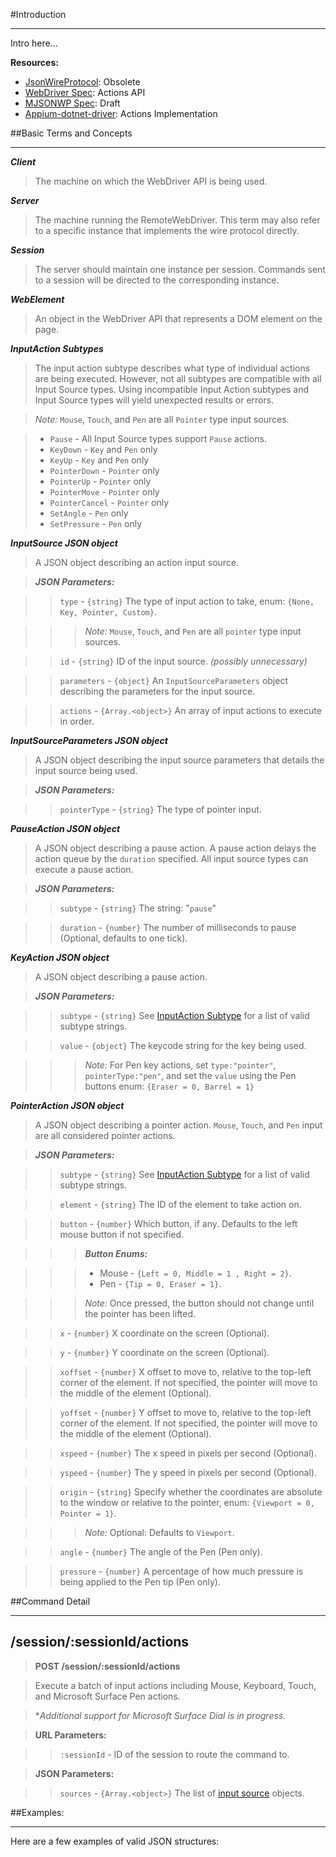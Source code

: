 #Introduction-- -Intro here...**Resources:**- [JsonWireProtocol](https://github.com/SeleniumHQ/selenium/wiki/JsonWireProtocol#WebElement_JSON_Object.md): Obsolete- [WebDriver Spec](https://w3c.github.io/webdriver/webdriver-spec.html): Actions API- [MJSONWP Spec](https://github.com/SeleniumHQ/mobile-spec/blob/master/spec-draft.md): Draft- [Appium-dotnet-driver](https://github.com/shweaver-MSFT/appium-dotnet-driver/tree/actions): Actions Implementation##Basic Terms and Concepts-- -***Client***> The machine on which the WebDriver API is being used.***Server***> The machine running the RemoteWebDriver. This term may also refer to a specific instance that implements the wire protocol directly.***Session***> The server should maintain one instance per session. Commands sent to a session will be directed to the corresponding instance.***WebElement***> An object in the WebDriver API that represents a DOM element on the page.***InputAction Subtypes***> The input action subtype describes what type of individual actions are being executed. However, not all subtypes are compatible with all Input Source types. Using incompatible Input Action subtypes and Input Source types will yield unexpected results or errors.>*Note:* `Mouse`, `Touch`, and `Pen` are all `Pointer` type input sources.> - `Pause` - All Input Source types support `Pause` actions.> - `KeyDown` - `Key` and `Pen` only> - `KeyUp` - `Key` and `Pen` only> - `PointerDown` - `Pointer` only> - `PointerUp` - `Pointer` only> - `PointerMove` - `Pointer` only> - `PointerCancel` - `Pointer` only> - `SetAngle` - `Pen` only> - `SetPressure` - `Pen` only***InputSource JSON object***> A JSON object describing an action input source.> ***JSON Parameters:***>> `type` - `{string}` The type of input action to take, enum: `{None, Key, Pointer, Custom}`. >>> *Note:* `Mouse`, `Touch`, and `Pen` are all `pointer` type input sources.>> `id` - `{string}` ID of the input source. *(possibly unnecessary)*>> `parameters` - `{object}` An `InputSourceParameters` object describing the parameters for the input source.>> `actions` - `{Array.<object>}` An array of input actions to execute in order.***InputSourceParameters JSON object***> A JSON object describing the input source parameters that details the input source being used.> ***JSON Parameters:***>> `pointerType` - `{string}` The type of pointer input.***PauseAction JSON object***> A JSON object describing a pause action. A pause action delays the action queue by the `duration` specified. All input source types can execute a pause action.> ***JSON Parameters:***>> `subtype` - `{string}` The string: "`pause`">> `duration` - `{number}` The number of milliseconds to pause (Optional, defaults to one tick).***KeyAction JSON object***> A JSON object describing a pause action.> ***JSON Parameters:***>> `subtype` - `{string}` See [InputAction Subtype](#markdown-header-inputaction-subtype) for a list of valid subtype strings.>> `value` - `{object}` The keycode string for the key being used. >>> *Note:* For Pen key actions, set `type:"pointer"`, `pointerType:"pen"`, and set the `value` using the Pen buttons enum: `{Eraser = 0, Barrel = 1}`***PointerAction JSON object***> A JSON object describing a pointer action. `Mouse`, `Touch`, and `Pen` input are all considered pointer actions.> ***JSON Parameters:***>> `subtype` - `{string}` See [InputAction Subtype](#markdown-header-inputaction-subtype) for a list of valid subtype strings.>> `element` - `{string}` The ID of the element to take action on.>> `button` - `{number}` Which button, if any. Defaults to the left mouse button if not specified.>>> ***Button Enums:***>>> - Mouse - `{Left = 0, Middle = 1 , Right = 2}`.>>> - Pen - `{Tip = 0, Eraser = 1}`.>>> *Note:* Once pressed, the button should not change until the pointer has been lifted.>> `x` - `{number}` X coordinate on the screen (Optional).>> `y` - `{number}` Y coordinate on the screen (Optional).>> `xoffset` - `{number}` X offset to move to, relative to the top-left corner of the element. If not specified, the pointer will move to the middle of the element (Optional).>> `yoffset` - `{number}` Y offset to move to, relative to the top-left corner of the element. If not specified, the pointer will move to the middle of the element (Optional).>> `xspeed` - `{number}` The x speed in pixels per second (Optional).>> `yspeed` - `{number}` The y speed in pixels per second (Optional).>> `origin` - `{string}` Specify whether the coordinates are absolute to the window or relative to the pointer, enum: `{Viewport = 0, Pointer = 1}`.>>> *Note:* Optional: Defaults to `Viewport`.>> `angle` - `{number}` The angle of the Pen (Pen only).>> `pressure` - `{number}` A percentage of how much pressure is being applied to the Pen tip (Pen only).##Command Detail-- -## /session/:sessionId/actions> **POST /session/:sessionId/actions**> Execute a batch of input actions including Mouse, Keyboard, Touch, and Microsoft Surface Pen actions. > **Additional support for Microsoft Surface Dial is in progress.*> **URL Parameters:**>> `:sessionId` - ID of the session to route the command to.> **JSON Parameters:**>> `sources` - `{Array.<object>}` The list of [input source](#markdown-header-inputsource-json-object) objects.##Examples:-- -Here are a few examples of valid JSON structures: